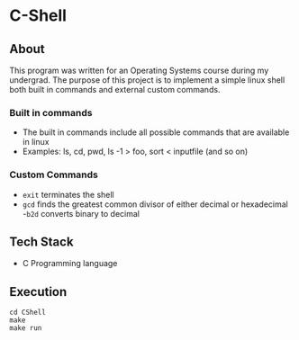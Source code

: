 # C-Shell

## About
This program was written for an Operating Systems course during my undergrad. The purpose of this project is to implement a simple linux shell both built in commands and external custom commands.

### Built in commands
- The built in commands include all possible commands that are available in linux
- Examples: ls, cd, pwd, ls -1 > foo, sort < inputfile (and so on)

### Custom Commands
- ```exit``` terminates the shell
- ```gcd``` finds the greatest common divisor of either decimal or hexadecimal
-```b2d``` converts binary to decimal

## Tech Stack
- C Programming language

## Execution
```
cd CShell
make
make run
```


